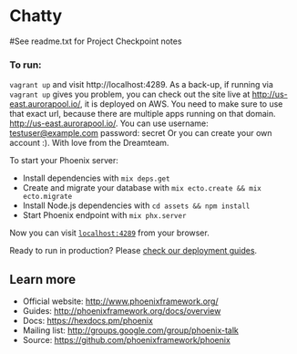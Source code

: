 # Chatty


#See readme.txt for Project Checkpoint notes

### To run:
`vagrant up`
and visit http://localhost:4289. As a back-up, if running via `vagrant up` gives you problem,
you can check out the site live at http://us-east.aurorapool.io/, it is deployed on AWS.
You need to make sure to use that exact url, because there are multiple apps running on that
domain. http://us-east.aurorapool.io/.
You can use
username: testuser@example.com
password: secret
Or you can create your own account :). With love from the Dreamteam.

To start your Phoenix server:

  * Install dependencies with `mix deps.get`
  * Create and migrate your database with `mix ecto.create && mix ecto.migrate`
  * Install Node.js dependencies with `cd assets && npm install`
  * Start Phoenix endpoint with `mix phx.server`

Now you can visit [`localhost:4289`](http://localhost:4289) from your browser.

Ready to run in production? Please [check our deployment guides](http://www.phoenixframework.org/docs/deployment).

## Learn more

  * Official website: http://www.phoenixframework.org/
  * Guides: http://phoenixframework.org/docs/overview
  * Docs: https://hexdocs.pm/phoenix
  * Mailing list: http://groups.google.com/group/phoenix-talk
  * Source: https://github.com/phoenixframework/phoenix
